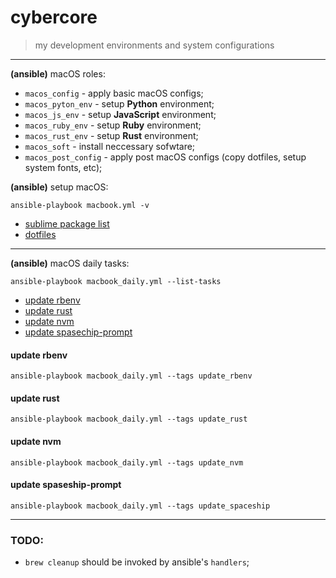 # cybercore

> my development environments and system configurations

---

**(ansible)** macOS roles:
  - `macos_config` - apply basic macOS configs;
  - `macos_pyton_env` - setup **Python** environment;
  - `macos_js_env` - setup **JavaScript** environment;
  - `macos_ruby_env` - setup **Ruby** environment;
  - `macos_rust_env` - setup **Rust** environment;
  - `macos_soft` - install neccessary sofwtare;
  - `macos_post_config` - apply post macOS configs (copy dotfiles, setup system fonts, etc);

**(ansible)** setup macOS:
```shell
ansible-playbook macbook.yml -v
```

- [sublime package list](roles/macos_post_config/files/sublime/packages.md)
- [dotfiles](roles/macos_post_config/files)

---

**(ansible)** macOS daily tasks:

```shell
ansible-playbook macbook_daily.yml --list-tasks
```

- [update rbenv](#update-rbenv)
- [update rust](#update-rust)
- [update nvm](#update-nvm)
- [update spasechip-prompt](#update-spaceship-prompt)

#### update rbenv

```shell
ansible-playbook macbook_daily.yml --tags update_rbenv
```

#### update rust

```shell
ansible-playbook macbook_daily.yml --tags update_rust
```

#### update nvm

```shell
ansible-playbook macbook_daily.yml --tags update_nvm
```

#### update spaseship-prompt

```shell
ansible-playbook macbook_daily.yml --tags update_spaceship
```

---

### TODO:

- `brew cleanup` should be invoked by ansible's `handlers`;
